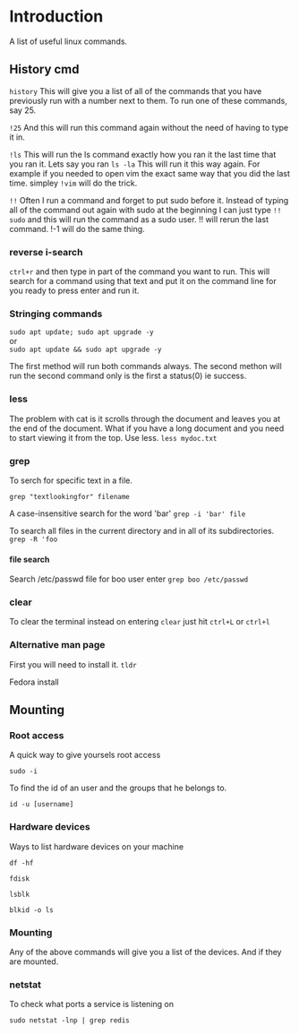 # Introduction

A list of useful linux commands.

## History cmd

`history` This will give you a list of all of the commands that you have previously run with a number next to them. To run one of these commands, say 25.

`!25` And this will run this command again without the need of having to type it in.

`!ls` This will run the ls command exactly how you ran it the last time that you ran it. Lets say you ran `ls -la` This will run it this way again.
For example if you needed to open vim the exact same way that you did the last time.
simpley `!vim` will do the trick.

`!!`
Often I run a command and forget to put sudo before it. Instead of typing all of the command out again with sudo at the beginning I can just type
`!! sudo` and this will run the command as a sudo user.
!! will rerun the last command. !-1 will do the same thing.

### reverse i-search

`ctrl+r` and then type in part of the command you want to run. This will search for a command using that text and put it on the command line for you ready to press enter and run it.

### Stringing commands

`sudo apt update; sudo apt upgrade -y`\
or \
`sudo apt update && sudo apt upgrade -y`

The first method will run both commands always.
The second methon will run the second command only is the first a status(0) ie success.

### less

The problem with cat is it scrolls through the document and leaves you at the end of the document. What if you have a long document and you need to start viewing it from the top. Use less.
`less mydoc.txt`

### grep

To serch for specific text in a file.

`grep "textlookingfor" filename`

A case-insensitive search for the word 'bar'
`grep -i 'bar' file`

To search all files in the current directory and in all of its subdirectories.
`grep -R 'foo`

#### file search

Search /etc/passwd file for boo user enter
`grep boo /etc/passwd`

### clear

To clear the terminal instead on entering `clear` just hit `ctrl+L` or `ctrl+l`

### Alternative man page

First you will need to install it.
`tldr`

Fedora install

## Mounting

### Root access

A quick way to give yoursels root access

```
sudo -i
```

To find the id of an user and the groups that he belongs to.

```
id -u [username]
```

### Hardware devices

Ways to list hardware devices on your machine

```
df -hf
```

```
fdisk
```

```
lsblk
```

```
blkid -o ls
```

### Mounting

Any of the above commands will give you a list of the devices.
And if they are mounted.


### netstat
To check what ports a service is listening on
```
sudo netstat -lnp | grep redis
```

